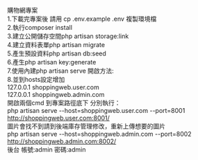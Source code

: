 購物網專案<br>
1.下載完專案後 請用 cp .env.example .env 複製環境檔<br>
2.執行composer install<br>
3.建立公開儲存空間php artisan storage:link<br>
4.建立資料表單php artisan migrate<br>
5.產生預設資料php artisan db:seed<br>
6.產生php artisan key:generate<br>
7.使用內建php artisan serve 開啟方法:<br>
8.並到hosts設定增加<br>
127.0.0.1       shoppingweb.user.com<br>
127.0.0.1       shoppingweb.admin.com<br>
開啟兩個cmd 到專案路徑底下 分別執行：<br>
php artisan serve --host=shoppingweb.user.com --port=8001<br>
http://shoppingweb.user.com:8001/<br>
圖片會找不到請到後端庫存管理修改，重新上傳想要的圖片<br>
php artisan serve --host=shoppingweb.admin.com --port=8002<br>
http://shoppingweb.admin.com:8002/<br>
後台 帳號:admin 密碼:admin

